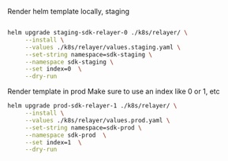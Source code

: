 Render helm template locally, staging

```bash

helm upgrade staging-sdk-relayer-0 ./k8s/relayer/ \
     --install \
     --values ./k8s/relayer/values.staging.yaml \
     --set-string namespace=sdk-staging \
     --namespace sdk-staging \
     --set index=0  \
     --dry-run
```

Render template in prod 
Make sure to use an index like 0 or 1, etc
```bash
helm upgrade prod-sdk-relayer-1 ./k8s/relayer/ \
     --install \
     --values ./k8s/relayer/values.prod.yaml \
     --set-string namespace=sdk-prod \
     --namespace sdk-prod  \
     --set index=1  \
     --dry-run
```
